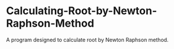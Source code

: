# Calculating-Root-by-Newton-Raphson-Method
A program designed to calculate root by Newton Raphson method.
